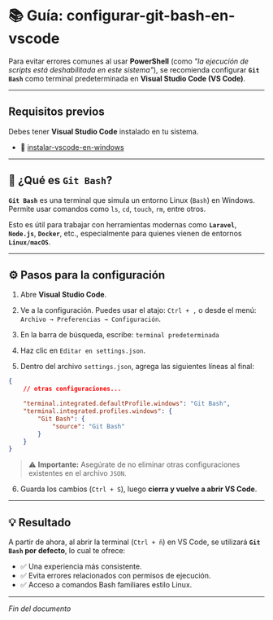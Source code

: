 # 📚 Guía: configurar-git-bash-en-vscode

Para evitar errores comunes al usar **PowerShell** (como *"la ejecución de scripts está deshabilitada en este sistema"*), se recomienda configurar **`Git Bash`** como terminal predeterminada en **Visual Studio Code (VS Code)**.

---

## Requisitos previos

Debes tener **Visual Studio Code** instalado en tu sistema.

- 📖 [instalar-vscode-en-windows](https://github.com/tejada1970/guias-desarrollo/blob/master/entorno-windows/instalar/instalar-vscode-en-windows.md)

---

## 🧪 ¿Qué es `Git Bash`?

**`Git Bash`** es una terminal que simula un entorno Linux (`Bash`) en Windows. Permite usar comandos como `ls`, `cd`, `touch`, `rm`, entre otros.

Esto es útil para trabajar con herramientas modernas como **`Laravel`**, **`Node.js`**, **`Docker`**, etc., especialmente para quienes vienen de entornos **`Linux/macOS`**.

---

## ⚙️ Pasos para la configuración

1. Abre **Visual Studio Code**.

2. Ve a la configuración. Puedes usar el atajo: `Ctrl + ,` o desde el menú: `Archivo → Preferencias → Configuración`.

3. En la barra de búsqueda, escribe: `terminal predeterminada`

4. Haz clic en `Editar en settings.json`.

5. Dentro del archivo `settings.json`, agrega las siguientes líneas al final:

```json
{
    // otras configuraciones...

    "terminal.integrated.defaultProfile.windows": "Git Bash",
    "terminal.integrated.profiles.windows": {
        "Git Bash": {
            "source": "Git Bash"
        }
    }
}
```

> ⚠ **Importante:** Asegúrate de no eliminar otras configuraciones existentes en el archivo `JSON`.

6. Guarda los cambios (`Ctrl + S`), luego **cierra y vuelve a abrir VS Code**.

---

## 💡 Resultado

A partir de ahora, al abrir la terminal (`Ctrl + ñ`) en VS Code, se utilizará **`Git Bash` por defecto**, lo cual te ofrece:

- ✅ Una experiencia más consistente.
- ✅ Evita errores relacionados con permisos de ejecución.
- ✅ Acceso a comandos Bash familiares estilo Linux.

---

*Fin del documento*
